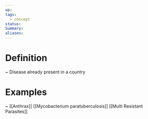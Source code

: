 ```yaml
---
up: 
tags:
  - concept
status: 
Summary:
aliases:
---
```

# Definition
~
Disease already present in a country

# Examples
~
[[Anthrax]]
[[Mycobacterium paratuberculosis]]
[[Multi Resistant Parasites]]
